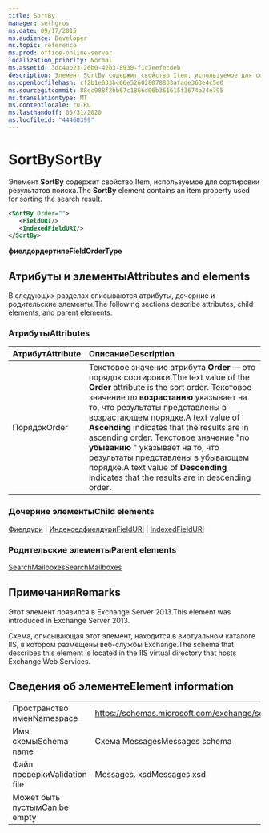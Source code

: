 ```yaml
---
title: SortBy
manager: sethgros
ms.date: 09/17/2015
ms.audience: Developer
ms.topic: reference
ms.prod: office-online-server
localization_priority: Normal
ms.assetid: 3dc4ab23-26b0-42b3-8930-f1c7eefecdeb
description: Элемент SortBy содержит свойство Item, используемое для сортировки результатов поиска.
ms.openlocfilehash: cf2b1e633bc66e526028078833afade363e4c5e0
ms.sourcegitcommit: 88ec988f2bb67c1866d06b361615f3674a24e795
ms.translationtype: MT
ms.contentlocale: ru-RU
ms.lasthandoff: 05/31/2020
ms.locfileid: "44468399"
---
```

# <a name="sortby"></a><span data-ttu-id="078d5-103">SortBy</span><span class="sxs-lookup"><span data-stu-id="078d5-103">SortBy</span></span>

<span data-ttu-id="078d5-104">Элемент **SortBy** содержит свойство Item, используемое для сортировки результатов поиска.</span><span class="sxs-lookup"><span data-stu-id="078d5-104">The **SortBy** element contains an item property used for sorting the search result.</span></span> 
  
```XML
<SortBy Order="">
   <FieldURI/>
   <IndexedFieldURI/>
</SortBy>
```

 <span data-ttu-id="078d5-105">**фиелдордертипе**</span><span class="sxs-lookup"><span data-stu-id="078d5-105">**FieldOrderType**</span></span>
## <a name="attributes-and-elements"></a><span data-ttu-id="078d5-106">Атрибуты и элементы</span><span class="sxs-lookup"><span data-stu-id="078d5-106">Attributes and elements</span></span>

<span data-ttu-id="078d5-107">В следующих разделах описываются атрибуты, дочерние и родительские элементы.</span><span class="sxs-lookup"><span data-stu-id="078d5-107">The following sections describe attributes, child elements, and parent elements.</span></span>
  
### <a name="attributes"></a><span data-ttu-id="078d5-108">Атрибуты</span><span class="sxs-lookup"><span data-stu-id="078d5-108">Attributes</span></span>

|<span data-ttu-id="078d5-109">**Атрибут**</span><span class="sxs-lookup"><span data-stu-id="078d5-109">**Attribute**</span></span>|<span data-ttu-id="078d5-110">**Описание**</span><span class="sxs-lookup"><span data-stu-id="078d5-110">**Description**</span></span>|
|:-----|:-----|
|<span data-ttu-id="078d5-111">Порядок</span><span class="sxs-lookup"><span data-stu-id="078d5-111">Order</span></span>  <br/> |<span data-ttu-id="078d5-112">Текстовое значение атрибута **Order** — это порядок сортировки.</span><span class="sxs-lookup"><span data-stu-id="078d5-112">The text value of the **Order** attribute is the sort order.</span></span> <span data-ttu-id="078d5-113">Текстовое значение по **возрастанию** указывает на то, что результаты представлены в возрастающем порядке.</span><span class="sxs-lookup"><span data-stu-id="078d5-113">A text value of **Ascending** indicates that the results are in ascending order.</span></span> <span data-ttu-id="078d5-114">Текстовое значение "по **убыванию** " указывает на то, что результаты представлены в убывающем порядке.</span><span class="sxs-lookup"><span data-stu-id="078d5-114">A text value of **Descending** indicates that the results are in descending order.</span></span>  <br/> |
   
### <a name="child-elements"></a><span data-ttu-id="078d5-115">Дочерние элементы</span><span class="sxs-lookup"><span data-stu-id="078d5-115">Child elements</span></span>

<span data-ttu-id="078d5-116">[Фиелдури](fielduri.md)  |  [Индекседфиелдури](indexedfielduri.md)</span><span class="sxs-lookup"><span data-stu-id="078d5-116">[FieldURI](fielduri.md) | [IndexedFieldURI](indexedfielduri.md)</span></span>
  
### <a name="parent-elements"></a><span data-ttu-id="078d5-117">Родительские элементы</span><span class="sxs-lookup"><span data-stu-id="078d5-117">Parent elements</span></span>

[<span data-ttu-id="078d5-118">SearchMailboxes</span><span class="sxs-lookup"><span data-stu-id="078d5-118">SearchMailboxes</span></span>](searchmailboxes.md)
  
## <a name="remarks"></a><span data-ttu-id="078d5-119">Примечания</span><span class="sxs-lookup"><span data-stu-id="078d5-119">Remarks</span></span>

<span data-ttu-id="078d5-120">Этот элемент появился в Exchange Server 2013.</span><span class="sxs-lookup"><span data-stu-id="078d5-120">This element was introduced in Exchange Server 2013.</span></span>
  
<span data-ttu-id="078d5-121">Схема, описывающая этот элемент, находится в виртуальном каталоге IIS, в котором размещены веб-службы Exchange.</span><span class="sxs-lookup"><span data-stu-id="078d5-121">The schema that describes this element is located in the IIS virtual directory that hosts Exchange Web Services.</span></span>
  
## <a name="element-information"></a><span data-ttu-id="078d5-122">Сведения об элементе</span><span class="sxs-lookup"><span data-stu-id="078d5-122">Element information</span></span>

|||
|:-----|:-----|
|<span data-ttu-id="078d5-123">Пространство имен</span><span class="sxs-lookup"><span data-stu-id="078d5-123">Namespace</span></span>  <br/> |https://schemas.microsoft.com/exchange/services/2006/messages  <br/> |
|<span data-ttu-id="078d5-124">Имя схемы</span><span class="sxs-lookup"><span data-stu-id="078d5-124">Schema name</span></span>  <br/> |<span data-ttu-id="078d5-125">Схема Messages</span><span class="sxs-lookup"><span data-stu-id="078d5-125">Messages schema</span></span>  <br/> |
|<span data-ttu-id="078d5-126">Файл проверки</span><span class="sxs-lookup"><span data-stu-id="078d5-126">Validation file</span></span>  <br/> |<span data-ttu-id="078d5-127">Messages. xsd</span><span class="sxs-lookup"><span data-stu-id="078d5-127">Messages.xsd</span></span>  <br/> |
|<span data-ttu-id="078d5-128">Может быть пустым</span><span class="sxs-lookup"><span data-stu-id="078d5-128">Can be empty</span></span>  <br/> ||
   


